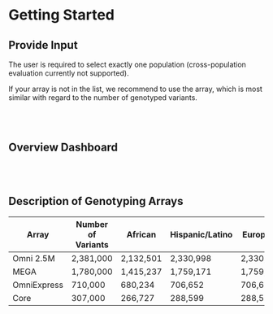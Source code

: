 # Getting Started

## Provide Input

The user is required to select exactly one population (cross-population evaluation currently not supported).


If your array is not in the list, we recommend to use the array, which is most similar with regard to the number of genotyped variants.

<br>
<br>

## Overview Dashboard

<br>
<br>

## Description of Genotyping Arrays

| Array         | Number of Variants | African   | Hispanic/Latino | European  | Finnish   |
|---------------|--------------------|-----------|------------------|-----------|-----------|
| Omni 2.5M     | 2,381,000          | 2,132,501 | 2,330,998        | 2,330,998 | 2,264,709 |
| MEGA          | 1,780,000          | 1,415,237 | 1,759,171        | 1,759,171 | 1,676,050 |
| OmniExpress   | 710,000            | 680,234   | 706,652          | 706,652   | 698,865   |
| Core          | 307,000            | 266,727   | 288,599          | 288,599   | 302,423   |

